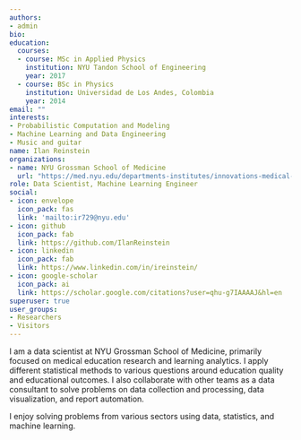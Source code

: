 ```yaml
---
authors:
- admin
bio: 
education:
  courses:
  - course: MSc in Applied Physics
    institution: NYU Tandon School of Engineering
    year: 2017
  - course: BSc in Physics
    institution: Universidad de Los Andes, Colombia
    year: 2014
email: ""
interests:
- Probabilistic Computation and Modeling
- Machine Learning and Data Engineering
- Music and guitar
name: Ilan Reinstein
organizations:
- name: NYU Grossman School of Medicine
  url: "https://med.nyu.edu/departments-institutes/innovations-medical-education/"
role: Data Scientist, Machine Learning Engineer
social:
- icon: envelope
  icon_pack: fas
  link: 'mailto:ir729@nyu.edu'
- icon: github
  icon_pack: fab
  link: https://github.com/IlanReinstein
- icon: linkedin
  icon_pack: fab
  link: https://www.linkedin.com/in/ireinstein/
- icon: google-scholar
  icon_pack: ai
  link: https://scholar.google.com/citations?user=qhu-g7IAAAAJ&hl=en
superuser: true
user_groups:
- Researchers
- Visitors
---
```

I am a data scientist at NYU Grossman School of Medicine, primarily focused on medical education research and learning analytics. I apply different statistical methods to various questions around education quality and educational outcomes. I also collaborate with other teams as a data consultant to solve problems on data collection and processing, data visualization, and report automation.

I enjoy solving problems from various sectors using data, statistics, and machine learning. 




